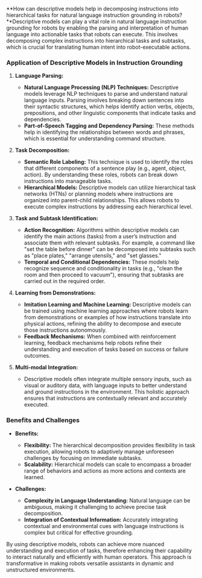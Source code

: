 **How can descriptive models help in decomposing instructions into hierarchical tasks for natural language instruction grounding in robots?**Descriptive models can play a vital role in natural language instruction grounding for robots by enabling the parsing and interpretation of human language into actionable tasks that robots can execute. This involves decomposing complex instructions into hierarchical tasks and subtasks, which is crucial for translating human intent into robot-executable actions.

### Application of Descriptive Models in Instruction Grounding

1. **Language Parsing:**
   - **Natural Language Processing (NLP) Techniques:** Descriptive models leverage NLP techniques to parse and understand natural language inputs. Parsing involves breaking down sentences into their syntactic structures, which helps identify action verbs, objects, prepositions, and other linguistic components that indicate tasks and dependencies.
   - **Part-of-Speech Tagging and Dependency Parsing:** These methods help in identifying the relationships between words and phrases, which is essential for understanding command structure.

2. **Task Decomposition:**
   - **Semantic Role Labeling:** This technique is used to identify the roles that different components of a sentence play (e.g., agent, object, action). By understanding these roles, robots can break down instructions into manageable tasks.
   - **Hierarchical Models:** Descriptive models can utilize hierarchical task networks (HTNs) or planning models where instructions are organized into parent-child relationships. This allows robots to execute complex instructions by addressing each hierarchical level.

3. **Task and Subtask Identification:**
   - **Action Recognition:** Algorithms within descriptive models can identify the main actions (tasks) from a user’s instruction and associate them with relevant subtasks. For example, a command like "set the table before dinner" can be decomposed into subtasks such as "place plates," "arrange utensils," and "set glasses."
   - **Temporal and Conditional Dependencies:** These models help recognize sequence and conditionality in tasks (e.g., "clean the room and then proceed to vacuum"), ensuring that subtasks are carried out in the required order.

4. **Learning from Demonstrations:**
   - **Imitation Learning and Machine Learning:** Descriptive models can be trained using machine learning approaches where robots learn from demonstrations or examples of how instructions translate into physical actions, refining the ability to decompose and execute those instructions autonomously.
   - **Feedback Mechanisms:** When combined with reinforcement learning, feedback mechanisms help robots refine their understanding and execution of tasks based on success or failure outcomes.

5. **Multi-modal Integration:**
   - Descriptive models often integrate multiple sensory inputs, such as visual or auditory data, with language inputs to better understand and ground instructions in the environment. This holistic approach ensures that instructions are contextually relevant and accurately executed.

### Benefits and Challenges

- **Benefits:**
  - **Flexibility:** The hierarchical decomposition provides flexibility in task execution, allowing robots to adaptively manage unforeseen challenges by focusing on immediate subtasks.
  - **Scalability:** Hierarchical models can scale to encompass a broader range of behaviors and actions as more actions and contexts are learned.

- **Challenges:**
  - **Complexity in Language Understanding:** Natural language can be ambiguous, making it challenging to achieve precise task decomposition.
  - **Integration of Contextual Information:** Accurately integrating contextual and environmental cues with language instructions is complex but critical for effective grounding.

By using descriptive models, robots can achieve more nuanced understanding and execution of tasks, therefore enhancing their capability to interact naturally and efficiently with human operators. This approach is transformative in making robots versatile assistants in dynamic and unstructured environments.